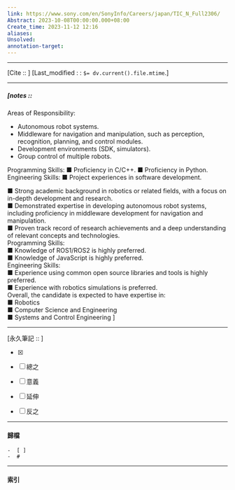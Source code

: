 ```yaml
---
link: https://www.sony.com/en/SonyInfo/Careers/japan/TIC_N_Full2306/
Abstract: 2023-10-08T00:00:00.000+08:00
Create_time: 2023-11-12 12:16
aliases: 
Unsolved: 
annotation-target:
---
```


---
[Cite ::  ]
[Last_modified : : `$= dv.current().file.mtime`.]


---
##### [notes ::   
Areas of Responsibility:  
- Autonomous robot systems.  
- Middleware for navigation and manipulation, such as perception, recognition, planning, and control modules.  
- Development environments (SDK, simulators).  
- Group control of multiple robots.

Programming Skills:
■ Proficiency in C/C++.
■ Proficiency in Python.
Engineering Skills:
■ Project experiences in software development.


■ Strong academic background in robotics or related fields, with a focus on in-depth development and research.  
■ Demonstrated expertise in developing autonomous robot systems, including proficiency in middleware development for navigation and manipulation.  
■ Proven track record of research achievements and a deep understanding of relevant concepts and technologies.  
Programming Skills:  
■ Knowledge of ROS1/ROS2 is highly preferred.  
■ Knowledge of JavaScript is highly preferred.  
Engineering Skills:  
■ Experience using common open source libraries and tools is highly preferred.  
■ Experience with robotics simulations is preferred.  
Overall, the candidate is expected to have expertise in:  
■ Robotics  
■ Computer Science and Engineering  
■ Systems and Control Engineering
]


---

[永久筆記 :: ]
	
- [x]

- [ ] 總之

- [ ] 意義

- [ ] 延伸

- [ ] 反之


---
#### 歸檔 
	-  [ ]
	-  #


---
#### 索引
